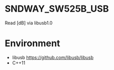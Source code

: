 # SNDWAY_SW525B_USB
Read [dB] via libusb1.0

# Environment
- libusb https://github.com/libusb/libusb
- C++11

